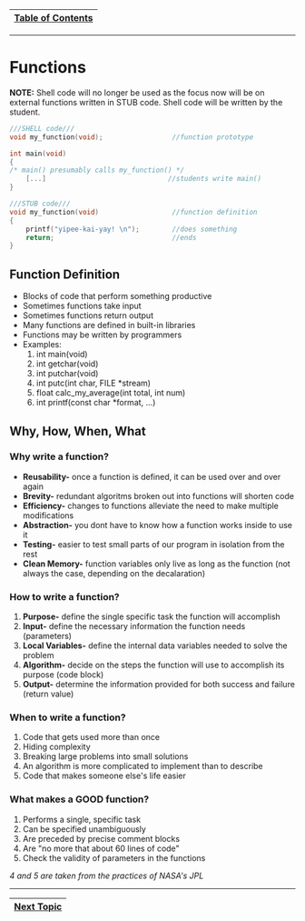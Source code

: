 |[Table of Contents](/00-Table-of-Contents.md)|
|---|

---

# Functions

**NOTE:** Shell code will no longer be used as the focus now will be on external functions written in STUB code. Shell code will be written by the student.
```c
///SHELL code///
void my_function(void);                 //function prototype

int main(void)
{
/* main() presumably calls my_function() */
    [...]                              //students write main()
}

///STUB code///
void my_function(void)                  //function definition
{
    printf("yipee-kai-yay! \n");        //does something
    return;                             //ends
}
```

## Function Definition
    
* Blocks of code that perform something productive
* Sometimes functions take input
* Sometimes functions return output
* Many functions are defined in built-in libraries
* Functions may be written by programmers
* Examples:
    1. int main(void)
    2. int getchar(void)
    3. int putchar(void)
    4. int putc(int char, FILE *stream)
    5. float calc_my_average(int total, int num)
    6. int printf(const char *format, ...)

## Why, How, When, What

### Why write a function?

* **Reusability-** once a function is defined, it can be used over and over again
* **Brevity-** redundant algoritms broken out into functions will shorten code
* **Efficiency-** changes to functions alleviate the need to make multiple modifications
* **Abstraction-** you dont have to know how a function works inside to use it
* **Testing-** easier to test small parts of our program in isolation from the rest
* **Clean Memory-** function variables only live as long as the function (not always the case, depending on the decalaration)

### How to write a function?

1.  **Purpose-** define the single specific task the function will accomplish
2.  **Input-** define the necessary information the function needs (parameters)
3.  **Local Variables-** define the internal data variables needed to solve the problem
4.  **Algorithm-** decide on the steps the function will use to accomplish its purpose (code block)
5.  **Output-** determine the information provided for both success and failure (return value)

### When to write a function?

1.  Code that gets used more than once
2.  Hiding complexity
3.  Breaking large problems into small solutions
4.  An algorithm is more complicated to implement than to describe
5.  Code that makes someone else's life easier

### What makes a GOOD function?

1.  Performs a single, specific task
2.  Can be specified unambiguously
3.  Are preceded by precise comment blocks
4.  Are "no more that about 60 lines of code"
5.  Check the validity of parameters in the functions

*4 and 5 are taken from the practices of NASA's JPL*

---

|[Next Topic](/08_Functions/02_function_basics.md)|
|---|

